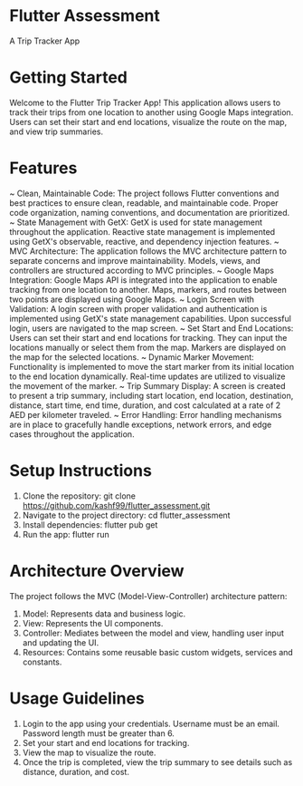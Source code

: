 # Flutter Assessment

A Trip Tracker App

# Getting Started

Welcome to the Flutter Trip Tracker App! This application allows users to track their trips from one location to another using Google Maps integration. Users can set their start and end locations, visualize the route on the map, and view trip summaries.

# Features

~ Clean, Maintainable Code: The project follows Flutter conventions and best practices to ensure clean, readable, and maintainable code. Proper code organization, naming conventions, and documentation are prioritized.
~ State Management with GetX: GetX is used for state management throughout the application. Reactive state management is implemented using GetX's observable, reactive, and dependency injection features.
~ MVC Architecture: The application follows the MVC architecture pattern to separate concerns and improve maintainability. Models, views, and controllers are structured according to MVC principles. 
~ Google Maps Integration: Google Maps API is integrated into the application to enable tracking from one location to another. Maps, markers, and routes between two points are displayed using Google Maps. 
~ Login Screen with Validation: A login screen with proper validation and authentication is implemented using GetX's state management capabilities. Upon successful login, users are navigated to the map screen.
~ Set Start and End Locations: Users can set their start and end locations for tracking. They can input the locations manually or select them from the map. Markers are displayed on the map for the selected locations. 
~ Dynamic Marker Movement: Functionality is implemented to move the start marker from its initial location to the end location dynamically. Real-time updates are utilized to visualize the movement of the marker. 
~ Trip Summary Display: A screen is created to present a trip summary, including start location, end location, destination, distance, start time, end time, duration, and cost calculated at a rate of 2 AED per kilometer traveled.
~ Error Handling: Error handling mechanisms are in place to gracefully handle exceptions, network errors, and edge cases throughout the application.

# Setup Instructions

1. Clone the repository: git clone https://github.com/kashf99/flutter_assessment.git
2. Navigate to the project directory: cd flutter_assessment
3. Install dependencies: flutter pub get
4. Run the app: flutter run

# Architecture Overview

The project follows the MVC (Model-View-Controller) architecture pattern:

1. Model: Represents data and business logic.
2. View: Represents the UI components.
3. Controller: Mediates between the model and view, handling user input and updating the UI.
4. Resources: Contains some reusable basic custom widgets, services and constants.

# Usage Guidelines

1. Login to the app using your credentials. Username must be an email. Password length must be greater than 6.
2. Set your start and end locations for tracking.
3. View the map to visualize the route.
4. Once the trip is completed, view the trip summary to see details such as distance, duration, and cost.
